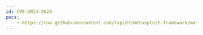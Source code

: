 ```yaml
---
id: CVE-2014-2624
pocs:
    - https://raw.githubusercontent.com/rapid7/metasploit-framework/master/modules/exploits/linux/misc/hp_nnmi_pmd_bof.rb
---
```

